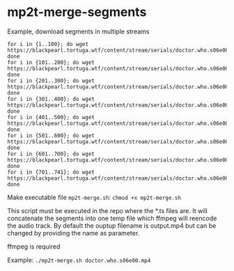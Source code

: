 # mp2t-merge-segments

Example, download segments in multiple streams
```
for i in {1..100}; do wget https://blackpearl.tortuga.wtf/content/stream/serials/doctor.who.s06e00.k1.mvo_34492/hls/480/segment$i.ts; done
for i in {101..200}; do wget https://blackpearl.tortuga.wtf/content/stream/serials/doctor.who.s06e00.k1.mvo_34492/hls/480/segment$i.ts; done
for i in {201..300}; do wget https://blackpearl.tortuga.wtf/content/stream/serials/doctor.who.s06e00.k1.mvo_34492/hls/480/segment$i.ts; done
for i in {301..400}; do wget https://blackpearl.tortuga.wtf/content/stream/serials/doctor.who.s06e00.k1.mvo_34492/hls/480/segment$i.ts; done
for i in {401..500}; do wget https://blackpearl.tortuga.wtf/content/stream/serials/doctor.who.s06e00.k1.mvo_34492/hls/480/segment$i.ts; done
for i in {501..600}; do wget https://blackpearl.tortuga.wtf/content/stream/serials/doctor.who.s06e00.k1.mvo_34492/hls/480/segment$i.ts; done
for i in {601..700}; do wget https://blackpearl.tortuga.wtf/content/stream/serials/doctor.who.s06e00.k1.mvo_34492/hls/480/segment$i.ts; done
for i in {701..741}; do wget https://blackpearl.tortuga.wtf/content/stream/serials/doctor.who.s06e00.k1.mvo_34492/hls/480/segment$i.ts; done
```
Make executable file `mp2t-merge.sh`: `chmod +x mp2t-merge.sh`

This script must be executed in the repo where the *.ts files are. It will concatenate the segments into one temp file which ffmpeg will reencode the audio track. By default the ouptup filename is output.mp4 but can be changed by providing the name as parameter.

ffmpeg is required

Example: `./mp2t-merge.sh doctor.who.s06e00.mp4`
